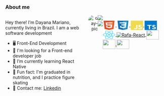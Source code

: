 ### About me
<div style="display: flex">
  <div align="left">
  <p>Hey there! I’m Dayana Mariano, currently living in Brazil. I am a web software development</p>
  
  - 🖥️ Front-End Development
  - 🔭 I'm looking for a Front-end developer job
  - 🌱 I’m currently learning React Native
  - 💫 Fun fact: I'm graduated in nutrition, and I practice figure skating
  - 💌 Contact me: <a href="https://www.linkedin.com/in/dayana-mariano/">Linkedin</a>    
</div>

 
  
<div style="display: flex">
   <div align="right">
    <img align="right" alt="day-pic" height="130" style="border-radius:50px;"   src="https://cdn.discordapp.com/attachments/226886427810594816/959517209800081488/ezgif.com-gif-maker.gif">
</div> 
  <a href="https://github.com/day-mariano">
  <img height="130em" src="https://github-readme-stats.vercel.app/api?username=day-mariano&show_icons=true&theme=aura_dark&include_all_commits=true&count_private=true"/>
  <img height="130em" src="https://github-readme-stats.vercel.app/api/top-langs/?username=day-mariano&layout=compact&langs_count=7&theme=aura_dark"/>
</div>
  
<div style="display: inline_block"><br>
  <img align="center" alt="Rafa-HTML" height="30" width="40" src="https://raw.githubusercontent.com/devicons/devicon/master/icons/html5/html5-original.svg">
  <img align="center" alt="Rafa-CSS" height="30" width="40" src="https://raw.githubusercontent.com/devicons/devicon/master/icons/css3/css3-original.svg">
  <img align="center" alt="Rafa-Js" height="30" width="40" src="https://raw.githubusercontent.com/devicons/devicon/master/icons/javascript/javascript-plain.svg">
  <img align="center" alt="Rafa-Ts" height="30" width="40" src="https://raw.githubusercontent.com/devicons/devicon/master/icons/typescript/typescript-plain.svg">
  <img align="center" alt="Rafa-React" height="30" width="40" src="https://raw.githubusercontent.com/devicons/devicon/master/icons/react/react-original.svg">
  <img align="center" alt="Rafa-React" height="30" src="https://cdn.jsdelivr.net/gh/devicons/devicon@latest/icons/tailwindcss/tailwindcss-original.svg" />
  <img align="center" height="30" width="40" src="https://cdn.jsdelivr.net/gh/devicons/devicon@latest/icons/figma/figma-original.svg" />
  <img align="center" height="30" width="40" src="https://cdn.jsdelivr.net/gh/devicons/devicon@latest/icons/materialui/materialui-original.svg" />
  <img align="center" height="30" width="40" src="https://cdn.jsdelivr.net/gh/devicons/devicon@latest/icons/androidstudio/androidstudio-original.svg" />

  
  
</div>
